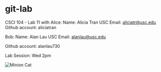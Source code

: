 git-lab
=======

CSCI 104 - Lab 11 with 
Alice: 
Name: Alicia Tran
USC Email: aliciatr@usc.edu
Github account: aliciatran

Bob:
Name: Alan Lau
USC Email: alanlau@usc.edu

Github account: alanlau730

Lab Session: Wed 2pm

![Minion Cat](https://octodex.github.com/images/goretocat.png)


